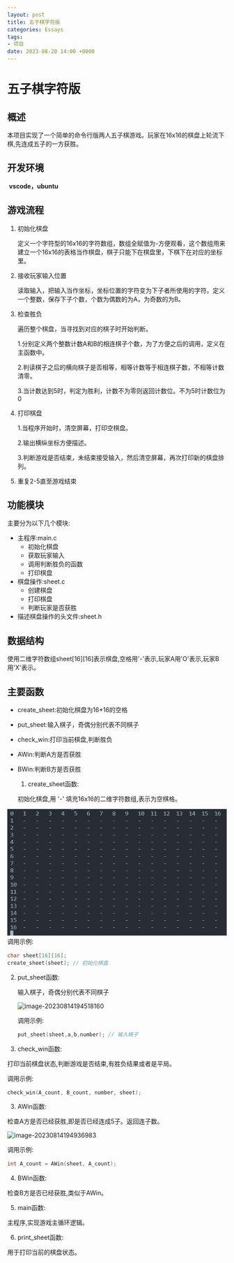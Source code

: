 ```yaml
---
layout: post
title: 五子棋字符版
categories: Essays
tags:
- 项目
date: 2023-08-20 14:00 +0000
---
```

# 五子棋字符版

## 概述

​	本项目实现了一个简单的命令行版两人五子棋游戏。玩家在16x16的棋盘上轮流下棋,先连成五子的一方获胜。

## 开发环境

​	**vscode，ubuntu**

## 游戏流程

1. 初始化棋盘

   定义一个字符型的16x16的字符数组，数组全赋值为-方便观看，这个数组用来建立一个16x16的表格当作棋盘，棋子只能下在棋盘里，下棋下在对应的坐标里。

2. 接收玩家输入位置

   读取输入，把输入当作坐标，坐标位置的字符变为下子者所使用的字符。定义一个整数，保存下子个数，个数为偶数的为A，为奇数的为B。

3. 检查胜负

   遍历整个棋盘，当寻找到对应的棋子时开始判断。

   1.分别定义两个整数计数A和B的相连棋子个数，为了方便之后的调用，定义在主函数中。

   2.判读棋子之后的横向棋子是否相等，相等计数等于相连棋子数，不相等计数清零。

   3.当计数达到5时，判定为胜利，计数不为零则返回计数位。不为5时计数位为0

4. 打印棋盘

   1.当程序开始时，清空屏幕，打印空棋盘。

   2.输出横纵坐标方便描述。

   3.判断游戏是否结束，未结束接受输入，然后清空屏幕，再次打印新的棋盘排列。

5. 重复2-5直至游戏结束

## 功能模块

主要分为以下几个模块:

- 主程序:main.c
  - 初始化棋盘
  - 获取玩家输入
  - 调用判断胜负的函数
  - 打印棋盘
- 棋盘操作:sheet.c
  - 创建棋盘
  - 打印棋盘
  - 判断玩家是否获胜
- 描述棋盘操作的头文件:sheet.h

## 数据结构

使用二维字符数组sheet[16][16]表示棋盘,空格用'-'表示,玩家A用'O'表示,玩家B用'X'表示。

## 主要函数

- create_sheet:初始化棋盘为16*16的空格

- put_sheet:输入棋子，奇偶分别代表不同棋子

- check_win:打印当前棋盘,判断胜负

- AWin:判断A方是否获胜

- BWin:判断B方是否获胜

  1. create_sheet函数:

  初始化棋盘,用 '-' 填充16x16的二维字符数组,表示为空棋格。

![Alt text](https://github.com/shengye2413/shengye.github.io/blob/main/_posts/image.png?raw=true)
  调用示例:

  ```c
  char sheet[16][16];
  create_sheet(sheet); // 初始化棋盘
  ```

  2. put_sheet函数:

     输入棋子，奇偶分别代表不同棋子

     ![image-20230814194518160](C:\Users\29102\AppData\Roaming\Typora\typora-user-images\image-20230814194518160.png)

     调用示例:

     ```c
     put_sheet(sheet,a,b,number); // 输入棋子
     ```

  3. check_win函数:

  打印当前棋盘状态,判断游戏是否结束,有胜负结果或者是平局。  

  调用示例:

  ```c
  check_win(A_count, B_count, number, sheet); 
  ```

  3. AWin函数:

  检查A方是否已经获胜,即是否已经连成5子。返回连子数。

  ![image-20230814194936983](C:\Users\29102\AppData\Roaming\Typora\typora-user-images\image-20230814194936983.png)

  调用示例:

  ```c
  int A_count = AWin(sheet, A_count);
  ```

  4. BWin函数:

  检查B方是否已经获胜,类似于AWin。

  

  5. main函数:

  主程序,实现游戏主循环逻辑。

  

  6. print_sheet函数:

  用于打印当前的棋盘状态。

